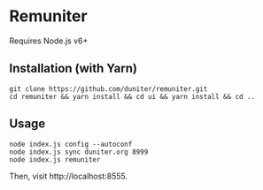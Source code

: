 # Remuniter

Requires Node.js v6+

## Installation (with Yarn)

    git clone https://github.com/duniter/remuniter.git
    cd remuniter && yarn install && cd ui && yarn install && cd ..

## Usage

    node index.js config --autoconf
    node index.js sync duniter.org 8999
    node index.js remuniter

Then, visit http://localhost:8555.
